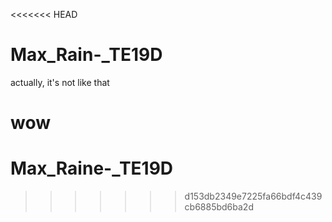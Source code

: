 <<<<<<< HEAD
# Max_Rain-_TE19D
actually, it's not like that

wow
=======
# Max_Raine-_TE19D
>>>>>>> d153db2349e7225fa66bdf4c439cb6885bd6ba2d
